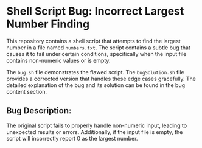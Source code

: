 # Shell Script Bug: Incorrect Largest Number Finding

This repository contains a shell script that attempts to find the largest number in a file named `numbers.txt`. The script contains a subtle bug that causes it to fail under certain conditions, specifically when the input file contains non-numeric values or is empty.

The `bug.sh` file demonstrates the flawed script.  The `bugSolution.sh` file provides a corrected version that handles these edge cases gracefully.  The detailed explanation of the bug and its solution can be found in the bug content section.

## Bug Description:

The original script fails to properly handle non-numeric input, leading to unexpected results or errors. Additionally, if the input file is empty, the script will incorrectly report 0 as the largest number.